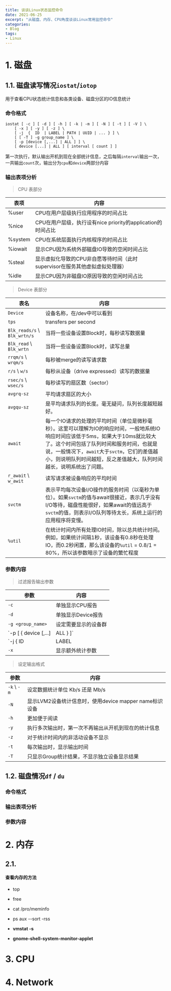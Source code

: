 ```yaml
---
title: 谈谈Linux状态监控命令
date: 2021-06-25
excerpt: "从磁盘、内存、CPU角度谈谈Linux常用监控命令"
categories: 
- Blog
tags: 
- Linux
---
```


# 1. 磁盘

## 1.1. 磁盘读写情况`iostat`/`iotop`

用于查看CPU状态统计信息和各类设备、磁盘分区的IO信息统计

### 命令格式

```shell
iostat [ -c ] [ -d ] [ -h ] [ -k | -m ] [ -N ] [ -t ] [ -V ] \
	[ -x ] [ -y ] [ -z ] \
	[ -j  {  ID  | LABEL | PATH | UUID | ... } ] \
	[ [ -T ] -g group_name ] \
	[ -p [device [,...] | ALL ] ] \
	[ device [...] | ALL ] [ interval [ count ] ]
```

第一次执行，默认输出开机到现在全部统计信息，之后每隔`interval`输出一次，一共输出`count`次，输出分为`cpu`和`device`两部分内容

### 输出表项分析

> CPU 表部分

| 表项    | 内容                                                         |
| ------- | ------------------------------------------------------------ |
| %user   | CPU在用户层级执行应用程序的时间占比                          |
| %nice   | CPU在用户层级，执行设有nice priority的application的时间占比  |
| %system | CPU在系统层面执行内核程序的时间占比                          |
| %iowait | 显示CPU因为系统外部磁盘IO导致的空闲时间占比                  |
| %steal  | 显示虚拟化导致的CPU非自愿等待时间（此时supervisor在服务其他虚拟虚拟处理器） |
| %idle   | 显示CPU因为非磁盘IO原因导致的空闲时间占比                    |

> Device 表部分

| 表名                          | 内容                                                         |
| ----------------------------- | ------------------------------------------------------------ |
| `Device`                      | 设备名称，在/dev中可以看到                                   |
| `tps`                         | transfers per second                                         |
| `Blk_reads/s` \\ `Blk_wrtn/s` | 当将一些设备设置Block时，每秒读写数据量                      |
| `Blk_read` \ `Blk_wrtn`       | 当将一些设备设置Block时，读写总量                            |
| `rrqm/s` \\ `wrqm/s`          | 每秒被merge的读写请求数                                      |
| `r/s` \\ `w/s`                | 每秒从设备（drive expressed）读写的数据量                    |
| `rsec/s` \\ `wsec/s`          | 每秒读写的扇区数（sector）                                   |
| `avgrq-sz`                    | 平均请求扇区的大小                                           |
| `avgqu-sz`                    | 是平均请求队列的长度。毫无疑问，队列长度越短越好。           |
| `await`                       | 每一个IO请求的处理的平均时间（单位是微秒毫秒）。这里可以理解为IO的响应时间，一般地系统IO响应时间应该低于5ms，如果大于10ms就比较大了。这个时间包括了队列时间和服务时间，也就是说，一般情况下，`await`大于`svctm`，它们的差值越小，则说明队列时间越短，反之差值越大，队列时间越长，说明系统出了问题。 |
| `r_await` \\ `w_awit`         | 读写请求被设备响应的平均时间                                 |
| `svctm`                       | 表示平均每次设备I/O操作的服务时间（以毫秒为单位）。如果`svctm`的值与await很接近，表示几乎没有I/O等待，磁盘性能很好，如果await的值远高于`svctm`的值，则表示I/O队列等待太长，系统上运行的应用程序将变慢。 |
| `%util`                       | 在统计时间内所有处理IO时间，除以总共统计时间。例如，如果统计间隔1秒，该设备有0.8秒在处理IO，而0.2秒闲置，那么该设备的`%util` = 0.8/1 = 80%，所以该参数暗示了设备的繁忙程度 |

### 参数内容

> 过滤报告输出参数

| 参数                                    | 内容                           |
| --------------------------------------- | ------------------------------ |
| `-c`                                    | 单独显示CPU报告                |
| `-d`                                    | 单独显示Device报告             |
| `-g <group_name>`                       | 设定需要显示的设备群           |
| `-p [ { device [,...] | ALL } ]`        | 对于选定设备的不同分区单独显示 |
| `-j { ID | LABEL | PATH | UUID | ... }` | 设定需要显示的设备名           |
| `-x`                                    | 显示额外统计参数               |

> 设定输出格式

| 参数         | 内容                                                   |
| ------------ | ------------------------------------------------------ |
| `-k` \\ `-m` | 设定数据统计单位 Kb/s 还是 Mb/s                        |
| `-N`         | 显示LVM2设备统计信息时，使用device mapper name标识设备 |
| `-h`         | 更加便于阅读                                           |
| `-y`         | 执行多次输出时，第一次不再输出从开机到现在的统计信息   |
| `-z`         | 对于统计时间内的非活动设备不显示                       |
| `-t`         | 每次输出时，显示输出时间                               |
| `-T`         | 只显示Group统计结果，不显示独立设备显示结果            |

## 1.2. 磁盘情况`df` / `du`

### 命令格式

### 输出表项分析

### 参数内容

# 2. 内存

## 2.1. 

#### 查看内存的方法

- top
- free
- cat /pro/meminfo
- ps aux --sort -rss

- **vmstat -s**
- **gnome-shell-system-monitor-applet**

# 3. CPU

# 4. Network